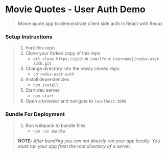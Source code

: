 # Movie Quotes - User Auth Demo

> Movie quote app to demonstrate client side auth in React with Redux

### Setup Instructions

> 1. Fork this repo
> 1. Clone your forked copy of this repo
>    - `git clone https://github.com/[Your Username]/redux-user-auth.git`
> 1. Change directory into the newly cloned repo
>    - `cd redux-user-auth`
> 1. Install dependencies 
>    - `npm install`
> 1. Start dev server
>    - `npm start`
> 1. Open a browser and navigate to `localhost:3000`

### Bundle For Deployment

> 1. Run webpack to bundle files
>    - `npm run bundle`
> 
> **NOTE:** *After bundling you can not directly run your app locally. You must run your app from the root directory of a server.*
